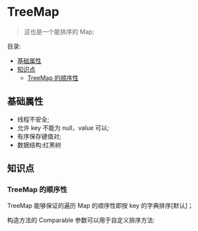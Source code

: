 # TreeMap <!-- omit in toc -->

> 这也是一个能排序的 Map;

目录:

- [基础属性](#基础属性)
- [知识点](#知识点)
  - [TreeMap 的顺序性](#treemap-的顺序性)

## 基础属性

- 线程不安全;
- 允许 key 不能为 null，value 可以;
- 有序保存键值对;
- 数据结构:红黑树

## 知识点

### TreeMap 的顺序性

TreeMap 能够保证的遍历 Map 的顺序性即按 key 的字典排序[默认]；

构造方法的 Comparable 参数可以用于自定义排序方法:
